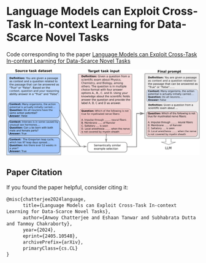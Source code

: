 # Language Models can Exploit Cross-Task In-context Learning for Data-Scarce Novel Tasks
Code corresponding to the paper <a href="https://arxiv.org/abs/2405.10548" target="_blank">Language Models can Exploit Cross-Task In-context Learning for Data-Scarce Novel Tasks</a>

![alt text](https://github.com/C-anwoy/Cross-Task-ICL/blob/main/images/Cross-task-ICL-1.png?raw=true)

## Paper Citation
If you found the paper helpful, consider citing it:
```
@misc{chatterjee2024language,
      title={Language Models can Exploit Cross-Task In-context Learning for Data-Scarce Novel Tasks}, 
      author={Anwoy Chatterjee and Eshaan Tanwar and Subhabrata Dutta and Tanmoy Chakraborty},
      year={2024},
      eprint={2405.10548},
      archivePrefix={arXiv},
      primaryClass={cs.CL}
}
```
